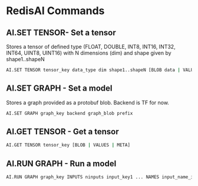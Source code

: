 # RedisAI Commands

## AI.SET TENSOR- Set a tensor
Stores a tensor of defined type (FLOAT, DOUBLE, INT8, INT16, INT32, INT64, UINT8, UINT16) with N dimensions (dim) and shape given by shape1..shapeN

```sh
AI.SET TENSOR tensor_key data_type dim shape1..shapeN [BLOB data | VALUES val1..valN]
```

## AI.SET GRAPH - Set a model
Stores a graph provided as a protobuf blob. Backend is TF for now.
```sh
AI.SET GRAPH graph_key backend graph_blob prefix
```

## AI.GET TENSOR - Get a tensor
```sh
AI.GET TENSOR tensor_key [BLOB | VALUES | META]
```

## AI.RUN GRAPH - Run a model
```sh
AI.RUN GRAPH graph_key INPUTS ninputs input_key1 ... NAMES input_name_in_graph1 ... OUTPUTS noutputs output_key1 ... NAMES output_name_in_graph1 ...
```
